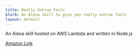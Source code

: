 ```yaml
---
title: Really Untrue Facts
blurb: An Alexa skill to give you really untrue facts
layout: default
---
```


An Alexa skill hosted on AWS Lambda and written in Node.js

[Amazon Link](www.amazon.com/Froglet-Apps-Really-Untrue-Facts/dp/B0742J6KJQ)